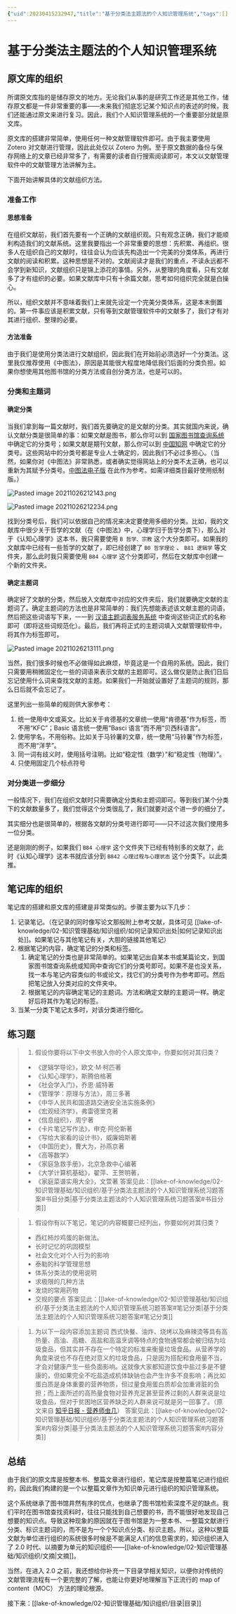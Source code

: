 ```yaml
---
{"uid":20230415232947,"title":"基于分类法主题法的个人知识管理系统","tags":[],"description":"知识管理，分类方法，主题法","author":"Ryooo","type":"practice","draft":false,"editable":false,"modified":20230530231051,"dg-publish":true,"permalink":"/lake-of-knowledge/02///","dgPassFrontmatter":true}
---
```



# 基于分类法主题法的个人知识管理系统

## 原文库的组织

所谓原文库指的是储存原文的地方。无论我们从事的是研究工作还是其他工作，储存原文都是一件非常重要的事——未来我们彻底忘记某个知识点的表述的时候，我们还能通过原文来进行复习。因此，我们个人知识管理系统的一个重要部分就是原文库。

原文库的搭建非常简单，使用任何一种文献管理软件即可。由于我主要使用 Zotero 对文献进行管理，因此此处仅以 Zotero 为例。至于原文数据的备份与保存网络上的文章已经非常多了，有需要的读者自行搜索阅读即可，本文以文献管理软件中的文献管理方法讲解为主。

下面开始讲解具体的文献组织方法。

### 准备工作

#### 思想准备

在组织文献前，我们首先要有一个正确的文献组织观。只有观念正确，我们才能顺利构造我们的文献系统。这里我要指出一个非常重要的思想：先积累、再组织。很多人在组织自己的文献时，往往会认为应该先构造出一个完美的分类体系，再进行文献的阅读和积累。这种思想是不对的。文献阅读才是我们的重点，不读永远都不会学到新知识，文献组织只是锦上添花的事情。另外，从整理的角度看，只有文献多了才有组织的必要。如果文献库中只有十余篇文献，思考如何组织完全就是白操心。

所以，组织文献并不意味着我们上来就先设定一个完美分类体系，这是本末倒置的。第一件事应该是积累文献，只有等到文献管理软件中的文献多了，我们才有对其进行组织、整理的必要。

#### 方法准备

由于我们是使用分类法进行文献组织，因此我们在开始前必须选好一个分类法。这里我仅推荐使用《中图法》，原因是其能很大程度地降低我们后面的分类负担。如果你想使用其他图书馆的分类方法或自创分类方法，也是可以的。

### 分类和主题词

#### 确定分类

当我们拿到每一篇文献时，我们首先要确定的是文献的分类。其实就国内来说，确认文献分类是很简单的事：如果文献是图书，那么你可以到 [国家图书馆查询系统](http://opac.nlc.cn/F/DK8P2KREE29SQ7M6URUEXNBCL8ADBN56CTAHCMEX2YLS5P51CL-36038?func=find-b-0) 中确定它的分类号；如果文献是期刊文献，那么你可以到 [中国知网](https://www.cnki.net/) 中确定它的分类号。这些网站中的分类号都是专业人士确定的，因此我们不必过多担心。（当然，如果你对《中图法》非常熟悉，或者确实觉得网站上的分类不太正确，也可以重新为其赋予分类号。[中图法电子版](http://clc5.nlc.cn/login.aspx) 在此作为参考。如需详细类目最好使用纸制版。）

![Pasted image 20211026212143.png](https://cdn.pkmer.cn/images/eb019e3048f8b8e7ccca151ad6a1111b_MD5.png!pkmer)

![Pasted image 20211026212234.png](https://cdn.pkmer.cn/images/17dedd932aadbc58663f348075fb2367_MD5.png!pkmer)

找到分类号后，我们可以依据自己的情况来决定要使用多细的分类。比如，我的文献库中很少关于哲学的文献（在《中图法》中，心理学归于哲学分类下），那么对于《认知心理学》这本书，我只需要使用 `B 哲学、宗教` 这个大分类即可。如果我的文献库中已经有一些哲学的文献了，即已经创建了 `B0 哲学理论` 、 `B81 逻辑学` 等文件夹，那么此时我只需要使用 `B84 心理学` 这个分类即可，然后在文献库中创建一个新的文件夹。

#### 确定主题词

确定好了文献的分类，然后放入文献库中对应的文件夹后，我们就要确定文献的主题词了。确定主题词的方法也是非常简单的：我们先想能表述该文献主题的词语，然后把这些词语写下来，一一到 [汉语主题词表服务系统](https://ct.istic.ac.cn/site/organize/word) 中查询这些词正式的名称即可（即将这些词规范化）。最后，我们再将正式的主题词填入文献管理软件中，将其作为标签即可。

![Pasted image 20211026213111.png](https://cdn.pkmer.cn/images/27c1845592ab5da7d6b01f8f7db5bdd0_MD5.png!pkmer)

当然，我们很多时候也不必做得如此麻烦，毕竟这是一个自用的系统。因此，我们只需要用稍微固定化一些的词语来表示文献的主题即可。这么做仅是防止我们日后忘记使用什么词来查找文献的主题。如果我们一开始就设置好了主题词的规则，那么日后就不会忘记了。

这里列出一些简单的规则供大家参考：

1. 统一使用中文或英文。比如关于肯德基的文章统一使用“肯德基”作为标签，而不用“KFC”；Basic 语言统一使用“Basci 语言”而不用“贝西科语言”。
2. 使用学名，不用俗称。比如关于马铃薯的文章，统一使用“马铃薯”作为标签，而不用“洋芋”。
3. 同一词有歧义时，使用括号注明。比如“稳定性（数学）”和“稳定性（物理）”。
4. 只使用固定几个标点符号

### 对分类进一步细分

一般情况下，我们在组织文献时只需要确定分类和主题词即可。等到我们某个分类下的文献数量多了，我们觉得这个分类很乱了，我们就要对这个进一步的细分了。

其实细分也是很简单的，根据各文献的分类号进行即可——只不过这次我们使用多一位分类。

还是刚刚的例子，如果我们 `B84 心理学` 这个文件夹下已经有特别多的文献了，此时《认知心理学》这本书就应该分到 `B842 心理过程与心理状态` 这个分类下。以此类推。

## 笔记库的组织

笔记库的搭建和原文库的搭建是非常类似的。步骤主要为以下几步：

1. 记录笔记。（在记录的同时像写论文那般附上参考文献，具体可见 [[lake-of-knowledge/02-知识管理基础/知识组织/如何记录知识出处\|如何记录知识出处]]。如果笔记与其他笔记有关，大胆的链接其他笔记）
2. 根据笔记的内容，确定笔记的分类和标签。
	1. 确定笔记的分类也是非常简单的。如果笔记出自某本书或某篇论文，到国家图书馆查询系统或知网中查询它们的分类号即可。如果不是也没关系，找一本与笔记内容类似的书或论文，找它们的分类号作为参考即可。然后把笔记放入分类对应的文件夹中。
	2. 根据笔记的内容确定笔记的主题词。方法和确定文献的主题词一样。确定好后将其作为笔记的标签。
3. 当某一分类下笔记太多时，对该分类进行细化。

## 练习题

> 1. 假设你要将以下中文书放入你的个人原文库中，你要如何对其归类？
> - 《逻辑学导论》，欧文·M·柯匹著
> - 《认知心理学》，斯腾伯格著
> - 《社会学入门》，乔恩·威特著
> - 《管理学：原理与方法》，周三多著
> - 《中华人民共和国道路交通安全法实施条例》
> - 《宏观经济学》，弗雷德里克著
> - 《信息组织》，周宁著
> - 《卡片笔记写作法》，申克·阿伦斯著
> - 《写给大家看的设计书》，威廉姆斯著
> - 《中国历史》，曹大为，孙燕京著
> - 《高等数学》
> - 《家庭急救手册》，北京急救中心编著
> - 《大学计算机基础》，翟萍、王贺明著，
> - 《家庭菜谱实用大全》，文萱著
> 答案见此：[[lake-of-knowledge/02-知识管理基础/知识组织/基于分类法主题法的个人知识管理系统习题答案#书目分类\|基于分类法主题法的个人知识管理系统习题答案#书目分类]]

> 1. 假设你有以下笔记，笔记的内容概要已经列出，你要如何对其归类？
> - 西红柿炒鸡蛋的新做法。
> - 长时记忆的巩固模型
> - 社会文化对个人行为的影响
> - 泰勒的科学管理思想
> - 体系分类法的使用说明
> - 求极限的几种方法
> - 发烧的常用药物
> - 交规的要点
> 答案见此：[[lake-of-knowledge/02-知识管理基础/知识组织/基于分类法主题法的个人知识管理系统习题答案#笔记分类\|基于分类法主题法的个人知识管理系统习题答案#笔记分类]]

> 1. 为以下一段内容添加主题词
> 西式快餐、油炸、烧烤以及麻辣烫等具有高热量、高油、高糖、高盐和高温烹调等特点的食物通常都会被归结为垃圾食品，但其实并不存在一个特定的标准来衡量垃圾食品。从营养学的角度来说也不存在绝对意义的垃圾食品，只是因为搭配和食用量不当，才会对健康产生一些负面影响。这就像大家都知道饮食中盐过多是不健康的，但如果完全不吃盐造成机体缺钠也会产生许多不良影响；再比如蛋白质是身体重要的营养物质，但过量食用蛋白质却会加重肾脏的负担；而上面所述的高热量食物对营养充足甚至营养过剩的人群来说是垃圾食品，但对于贫困地区营养缺乏的人群来说可就是另一回事了。（原文来自 [知乎日报 - 营养师虫几](https://daily.zhihu.com/story/9741722)）
> 答案见此：[[lake-of-knowledge/02-知识管理基础/知识组织/基于分类法主题法的个人知识管理系统习题答案#内容分类\|基于分类法主题法的个人知识管理系统习题答案#内容分类]]

## 总结

由于我们的原文库是按整本书、整篇文章进行组织，笔记库是按整篇笔记进行组织的，因此我们构建的是一个以整篇文章作为知识单元进行组织的知识管理系统。

这个系统继承了图书馆井然有序的优点，也继承了图书馆检索深度不足的缺点。我们平时在图书馆查找资料时，往往只能找到自己想要的书，而不能很好地发现自己想要的知识点。导致这种现象的原因就在于图书馆是为一整本书、一整篇文献进行分类、标识主题词的，而不是为一个个知识点分类、标识主题。所以，这种以整篇文献为单位进行组织的系统很多时候是不能满足人们的信息需求的，知识组织进入了 2.0 时代、以摘要为单元的知识组织——[[lake-of-knowledge/02-知识管理基础/知识组织/文摘\|文摘]]。

当然，在进入 2.0 之前，我还想给你补充一下目录学相关知识，以便你对传统的文献管理流程有一个更完整的了解，也能让你更好地理解当下正流行的 map of content（MOC） 方法的理论根源。

接下来：[[lake-of-knowledge/02-知识管理基础/知识组织/目录\|目录]]